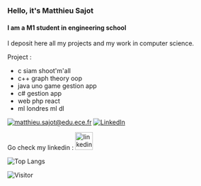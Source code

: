### Hello, it's Matthieu Sajot
#### I am a M1 student in engineering school   

I deposit here all my projects and my work in computer science.

Project :
- c
  siam
  shoot'm'all
- c++
  graph theory
  oop
- java
  uno game
  gestion app
- c#
  gestion app
- web
    php
    react
- ml
    londres
    ml
    dl

<a href="mailto:matthieu.sajot@edu.ece.fr">![matthieu.sajot@edu.ece.fr](https://img.shields.io/badge/Gmail-D14836?style=for-the-badge&logo=gmail&logoColor=white)</a>
<a href="<https://www.linkedin.com/in/matthieu-sajot-371063193/>">![LinkedIn](https://img.shields.io/badge/LinkedIn-0077B5?style=for-the-badge&logo=linkedin&logoColor=white)</a>  

Go check my linkedin : [<img src='https://cdn.jsdelivr.net/npm/simple-icons@3.0.1/icons/linkedin.svg' alt='linkedin' height='40'>](https://www.linkedin.com/in/matthieu-sajot-371063193/)  
  
![Top Langs](https://github-readme-stats.vercel.app/api/top-langs/?username=Cambelau&layout=compact)
    
![Visitor](https://visitor-badge.laobi.icu/badge?page_id=Cambelau.Cambelau)
